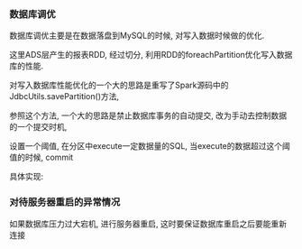 ### 数据库调优

数据库调优主要是在数据落盘到MySQL的时候, 对写入数据时候做的优化.

这里ADS层产生的报表RDD, 经过切分, 利用RDD的foreachPartition优化写入数据库的性能.

对写入数据库性能优化的一个大的思路是重写了Spark源码中的JdbcUtils.savePartition()方法, 

参照这个方法, 一个大的思路是禁止数据库事务的自动提交, 改为手动去控制数据的一个提交时机, 

设置一个阈值, 在分区中execute一定数据量的SQL, 当execute的数据超过这个阈值的时候, commit



具体实现: 









### 对待服务器重启的异常情况

如果数据库压力过大宕机, 进行服务器重启, 这时要保证数据库重启之后要能重新连接

